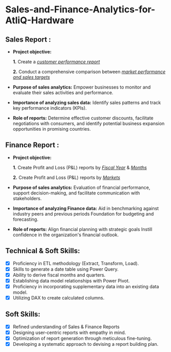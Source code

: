 # Sales-and-Finance-Analytics-for-AtliQ-Hardware
## Sales Report :


- **Project objective:** 

    **1.** Create a _[customer performance report](https://github.com/udarapuchandu/Sales-and-Finance-Analytics-for-AtliQ-Hardware/blob/main/Customer_Performance_Report.pdf)_ 

    **2.** Conduct a comprehensive comparison between _[market performance and sales targets](https://github.com/udarapuchandu/Sales-and-Finance-Analytics-for-AtliQ-Hardware/blob/main/Market%20Performance%20Vs%20Target.pdf)_

- **Purpose of sales analytics:** Empower businesses to monitor and evaluate their sales activities and performance.

- **Importance of analyzing sales data:** Identify sales patterns and track key performance indicators (KPIs).

- **Role of reports:** Determine effective customer discounts, facilitate negotiations with consumers, and identify potential business expansion opportunities in promising countries.


## Finance Report :

- **Project objective:** 

    **1.** Create Profit and Loss (P&L) reports by _[Fiscal Year](https://github.com/udarapuchandu/Sales-and-Finance-Analytics-for-AtliQ-Hardware/blob/main/P%20%26%20L%20Fiscal%20Year.pdf)_ & _[Months](https://github.com/udarapuchandu/Sales-and-Finance-Analytics-for-AtliQ-Hardware/blob/main/P%20%26%20L%20Months%20%26%20Quarters.pdf)_ 

   **2.** Create Profit and Loss (P&L) reports by _[Markets](https://github.com/udarapuchandu/Sales-and-Finance-Analytics-for-AtliQ-Hardware/blob/main/P%20%26%20L%20for%20Markets.pdf)_

- **Purpose of sales analytics:** Evaluation of financial performance, support decision-making, and facilitate communication with stakeholders.

- **Importance of analyzing Finance data:** Aid in benchmarking against industry peers and previous periods Foundation for budgeting and forecasting.

- **Role of reports:** Align financial planning with strategic goals Instill confidence in the organization's financial outlook.


## Technical & Soft Skills:
- [x]	Proficiency in ETL methodology (Extract, Transform, Load).
- [x]	Skills to generate a date table using Power Query.
- [x]	Ability to derive fiscal months and quarters.
- [x]	Establishing data model relationships with Power Pivot.
- [x]	Proficiency in incorporating supplementary data into an existing data model.
- [x]	Utilizing DAX to create calculated columns.

## Soft Skills:
- [x]	Refined understanding of Sales & Finance Reports
- [x]	Designing user-centric reports with empathy in mind.
- [x]	Optimization of report generation through meticulous fine-tuning.
- [x]	Developing a systematic approach to devising a report building plan.
